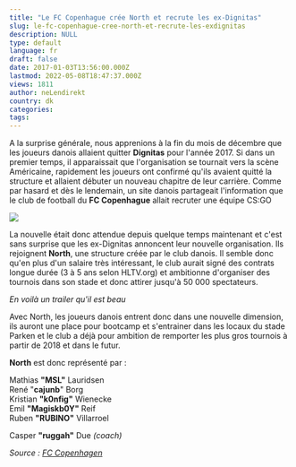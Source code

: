 ```yaml
---
title: "Le FC Copenhague crée North et recrute les ex-Dignitas"
slug: le-fc-copenhague-cree-north-et-recrute-les-exdignitas
description: NULL
type: default
language: fr
draft: false
date: 2017-01-03T13:56:00.000Z
lastmod: 2022-05-08T18:47:37.000Z
views: 1811
author: neLendirekt
country: dk
categories:
tags:
---
```

A la surprise générale, nous apprenions à la fin du mois de décembre que les joueurs danois allaient quitter **Dignitas** pour l'année 2017\. Si dans un premier temps, il apparaissait que l'organisation se tournait vers la scène Américaine, rapidement les joueurs ont confirmé qu'ils avaient quitté la structure et allaient débuter un nouveau chapitre de leur carrière. Comme par hasard et dès le lendemain, un site danois partageait l'information que le club de football du **FC Copenhague** allait recruter une équipe CS:GO

![](/storage/images/586bac6ea3925_northjpeg.jpeg)

La nouvelle était donc attendue depuis quelque temps maintenant et c'est sans surprise que les ex-Dignitas annoncent leur nouvelle organisation. Ils rejoignent **North**, une structure créée par le club danois. Il semble donc qu'en plus d'un salaire très intéressant, le club aurait signé des contrats longue durée (3 à 5 ans selon HLTV.org) et ambitionne d'organiser des tournois dans son stade et donc attirer jusqu'à 50 000 spectateurs.

  
_En voilà un trailer qu'il est beau_

Avec North, les joueurs danois entrent donc dans une nouvelle dimension, ils auront une place pour bootcamp et s'entrainer dans les locaux du stade Parken et le club a déjà pour ambition de remporter les plus gros tournois à partir de 2018 et dans le futur.

**North** est donc représenté par : 

Mathias **"MSL"** Lauridsen  
René "**cajunb**" Borg  
Kristian **"k0nfig"** Wienecke  
Emil **"Magiskb0Y"** Reif  
Ruben **"RUBINO"** Villarroel  
  
Casper **"ruggah"** Due _(coach)_

_Source : [FC Copenhagen](http://www.fck.dk/#/nyhed/2017/01/03/the-north-is-here)_
